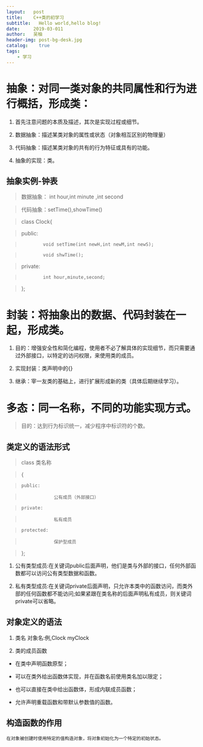 ```yaml
---
layout:   post
title:    C++类的初学习
subtitle:   Hello world,hello blog!
date:     2019-03-011
author:   吴柚
header-img: post-bg-desk.jpg
catalog:    true
tags:
    - 学习
---
```

# 抽象：对同一类对象的共同属性和行为进行概括，形成类：
1. 首先注意问题的本质及描述，其次是实现过程或细节。

2. 数据抽象：描述某类对象的属性或状态（对象相互区别的物理量）

3. 代码抽象：描述某类对象的共有的行为特征或具有的功能。

4. 抽象的实现：类。

## 抽象实例-钟表

> 数据抽象： int hour,int minute ,int second

> 代码抽象：setTime(),showTime()

> class Clock{

> public:

>             void setTime(int newH,int newM,int newS);

>             void shwTime();

> private:

>             int hour,minute,second;

> };

# 封装：将抽象出的数据、代码封装在一起，形成类。
1. 目的：增强安全性和简化编程，使用者不必了解具体的实现细节，而只需要通过外部接口，以特定的访问权限，来使用类的成员。

2. 实现封装：类声明中的{}

3. 继承：宰一友类的基础上，进行扩展形成新的类（具体后期继续学习）。

# 多态：同一名称，不同的功能实现方式。
       
> 目的：达到行为标识统一，减少程序中标识符的个数。

## 类定义的语法形式
>  class 类名称

> {

>     public:

>                 公有成员（外部接口）

>     private:

>                 私有成员

>     protected:

>                 保护型成员

> };

1. 公有类型成员:在关键词public后面声明，他们是类与外部的接口，任何外部函数都可以访问公有类型数据和函数。

2. 私有类型成员:在关键词private后面声明，只允许本类中的函数访问，而类外部的任何函数都不能访问;如果紧跟在类名称的后面声明私有成员，则关键词private可以省略。

## 对象定义的语法
  
1.   类名 对象名:例,Clock myClock

2. 类的成员函数

* 在类中声明函数原型；

* 可以在类外给出函数体实现，并在函数名前使用类名加以限定；

* 也可以直接在类中给出函数体，形成内联成员函数；

* 允许声明重载函数和带默认参数值的函数。

## 构造函数的作用
    在对象被创建时使用特定的值构造对象，将对象初始化为一个特定的初始状态。
